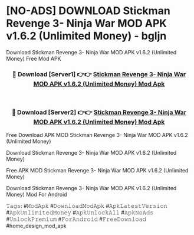 # [NO-ADS] DOWNLOAD Stickman Revenge 3- Ninja War MOD APK v1.6.2 (Unlimited Money) - bgljn
Download Stickman Revenge 3- Ninja War MOD APK v1.6.2 (Unlimited Money) Free Mod APK

<div align="center">
<h3>🔴 Download [Server1] 👉👉 <a href="https://apk-comot.site?title=Stickman_Revenge_3-_Ninja_War_MOD_APK_v1.6.2_(Unlimited_Money)">Stickman Revenge 3- Ninja War MOD APK v1.6.2 (Unlimited Money) Mod Apk</a></h3><br>

<h3>🔴 Download [Server2] 👉👉 <a href="https://apk-comot.site?title=Stickman_Revenge_3-_Ninja_War_MOD_APK_v1.6.2_(Unlimited_Money)">Stickman Revenge 3- Ninja War MOD APK v1.6.2 (Unlimited Money) Mod Apk</a></h3>
</div>


Free Download APK MOD Stickman Revenge 3- Ninja War MOD APK v1.6.2 (Unlimited Money)

Download Stickman Revenge 3- Ninja War MOD APK v1.6.2 (Unlimited Money) 

Free APK MOD Stickman Revenge 3- Ninja War MOD APK v1.6.2 (Unlimited Money) 

Download Stickman Revenge 3- Ninja War MOD APK v1.6.2 (Unlimited Money) Mod For Android

𝚃𝚊𝚐𝚜: #𝙼𝚘𝚍𝙰𝚙𝚔 #𝙳𝚘𝚠𝚗𝚕𝚘𝚊𝚍𝙼𝚘𝚍𝙰𝚙𝚔 #𝙰𝚙𝚔𝙻𝚊𝚝𝚎𝚜𝚝𝚅𝚎𝚛𝚜𝚒𝚘𝚗 #𝙰𝚙𝚔𝚄𝚗𝚕𝚒𝚖𝚒𝚝𝚎𝚍𝙼𝚘𝚗𝚎𝚢 #𝙰𝚙𝚔𝚄𝚗𝚕𝚘𝚌𝚔𝙰𝚕𝚕 #𝙰𝚙𝚔𝙽𝚘𝙰𝚍𝚜 #𝚄𝚗𝚕𝚘𝚌𝚔𝙿𝚛𝚎𝚖𝚒𝚞𝚖 #𝙵𝚘𝚛𝙰𝚗𝚍𝚛𝚘𝚒𝚍 #𝙵𝚛𝚎𝚎𝙳𝚘𝚠𝚗𝚕𝚘𝚊𝚍 #home_design_mod_apk